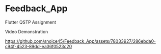 # Feedback_App
Flutter QSTP Assignment

Video Demonstration 



https://github.com/snoice45/Feedback_App/assets/78033927/286ebda0-c94f-4523-89dd-ea36f0523c20

